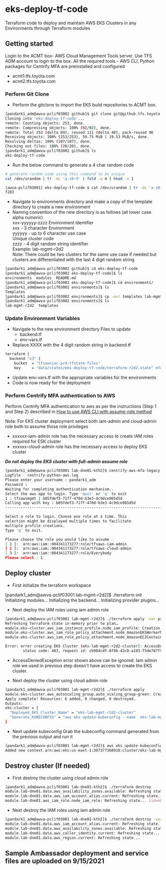 
# eks-deploy-tf-code
Terraform code to deploy and maintain AWS EKS Clusters in any Environments through Terraform modules

## Getting started
Login to the ACMT box- AWS Cloud Management Tools server. Use TFS ADM account to login to the box. 
All the required tools - AWS CLI, Python packages for Centrify MFA are preinstalled and configured

* acmt1.tfs.toyota.com
* acmt2.tfs.toyota.com

### Perform Git Clone
* Perform the gitclone to import the EKS build repositories to ACMT box. 
```bash
[pandark1_adm@awva-pclif03002 github]$ git clone git@github.tfs.toyota.com:dne-cloud/eks-deploy-tf-code.git
Cloning into 'eks-deploy-tf-code'...
remote: Counting objects: 253, done.
remote: Compressing objects: 100% (92/92), done.
remote: Total 253 (delta 69), reused 111 (delta 40), pack-reused 96
Receiving objects: 100% (253/253), 59.75 MiB | 19.53 MiB/s, done.
Resolving deltas: 100% (107/107), done.
Checking out files: 100% (20/20), done.
[pandark1_adm@awva-pclif03002 github]$ ls
eks-deploy-tf-code 
```
* Run the below command to generate a 4 char random code
```bash
# generate random code using this command to be unique
cat /dev/urandom | tr -dc 'a-z0-9' | fold -w 4 | head -n 1

[awva-pclif03001] eks-deploy-tf-code $ cat /dev/urandom | tr -dc 'a-z0-9' | fold -w 4 | head -n 1
f283


```
* Navigate to environments directory and make a copy of the template directory to create a new environment
* Naming convention of the new directory is as follows (all lower case alpha numeric)  
	xxx-yyyyyy-zzzz
	Environment Identifier  
	xxx - 3 character Environment  
	yyyyyy - up to 6 character use case  
	Unique cluster code  
	zzzz - 4 digit random string identifier    
	Example: lab-mgmt-r2d2  
Note: There could be two clusters for the same use case if needed but clusters are differentiated with the last 4 digit random string

```bash
[pandark1_adm@awva-pclif03002 github]$ cd eks-deploy-tf-code
[pandark1_adm@awva-pclif03002 eks-deploy-tf-code]$ ls
environments  modules  README.md
[pandark1_adm@awva-pclif03002 eks-deploy-tf-code]$ cd environments/
[pandark1_adm@awva-pclif03002 environments]$ ls
Templates
[pandark1_adm@awva-pclif03002 environments]$ cp -avr templates lab-mgmt-r2d2
[pandark1_adm@awva-pclif03002 environments]$ ls
lab-mgmt-r2d2  templates
```
### Update Environment Variables
* Navigate to the new environment directory
   Files to update
	* backend.tf
	* env-vars.tf
* Replace XXXX with the 4 digit random string in backend.tf
```bash
terraform {
  backend "s3" {
    bucket  = "tfsawsiac-prd-tfstate-files"
    key     = "data/states/eks-deploy-tf-code/terraform-r2d2.state" #Replace xxxx with the 4 digit random string
```
* Update env-vars.tf with the appropriate variables for the environments
* Code is now ready for the deployment

### Perform Centrify MFA authentication to AWS
Perform Centrify MFA authentication to aws as per the instructions (Step 1 and Step 2) described in [How to use AWS CLI with assume-role method](https://myteams.toyota.com/sites/TFS-CloudOperationsCenter/SitePages/How-to-use-AWS-CLI-with-assume-role-method.aspx)

Note: For EKS cluster deployment select both iam-admin and cloud-admin role both to assume those role privileges
* xxxxxx-iam-admin role has the necessary access to create IAM roles required for ESK cluster
* xxxxxx-cloud-admin role has the necessary access to deploy EKS cluster


***Do not deploy the EKS cluster with full-admin assume role***
```bash
[pandark1_adm@awva-pclif03001 lab-dne01-kth2]$ centrify-aws-mfa-legacy
Logfile - centrify-python-aws.log
Please enter your username : pandark1_adm
Password :
Waiting for completing authentication mechanism..
Select the aws app to login. Type 'quit' or 'q' to exit
1 : tfsawsmgmt | b05fdef3-71ff-470d-b3e3-4c9dce965d5d
Calling app with key : b05fdef3-71ff-470d-b3e3-4c9dce965d5d
--------------------------------------------------------------------------------

Select a role to login. Choose one role at a time. This
selection might be displayed multiple times to facilitate
multiple profile creations.
Type 'q' to exit.

Please choose the role you would like to assume -
[ 1 ]:  arn:aws:iam::004341173277:role/tfsaws-iam-admin
[ 2 ]:  arn:aws:iam::004341173277:role/tfsaws-cloud-admin
[ 3 ]:  arn:aws:iam::004341173277:role/Everybody
Please select : 1
```
## Deploy cluster
* First initialize the terraform workspace

[pandark1_adm@awva-pclif03001 lab-mgmt-r2d2]$ ./terraform init
Initializing modules...
Initializing the backend...
Initializing provider plugins...

* Next deploy the IAM roles using iam admin role
```bash
[pandark1_adm@awva-pclif03001 lab-mgmt-r2d2]$ ./terraform apply -var profile="tfsaws-iam-admin-profile" -var assume-role="core/tfsawsdne01-iam-admin"
Refreshing Terraform state in-memory prior to plan…
module.eks-cluster.aws_iam_instance_profile.node_iam_profile: Creation complete after 0s [id=eks-lab-mgmt-r2d2-instance-profile]
module.eks-cluster.aws_iam_role_policy_attachment.node_AmazonEKSWorkerNodePolicy: Creation complete after 0s [id=eks-lab-mgmt-r2d2-worker-role-20200304202458436800000004]
module.eks-cluster.aws_iam_role_policy_attachment.node_AmazonEC2ContainerRegistryReadOnly: Creation complete after 1s [id=eks-lab-mgmt-r2d2-worker-role-20200304202458392000000002]

Error: error creating EKS Cluster (eks-lab-mgmt-r2d2-cluster): AccessDeniedException:
        status code: 403, request id: cb984cdf-8f9b-42c8-a103-f5de787f9786
```
* AccessDeniedException error shown above can be ignored. Iam admin role we used in previous step doesn't have access to create the EKS cluster. 

* Next deploy the cluster using cloud admin role
```bash
[pandark1_adm@awva-pclif03001 lab-mgmt-r2d2]$ ./terraform apply
module.eks-cluster.aws_autoscaling_group.auto_scaling_group-green: Creation complete after 37s [id=eks-lab-mgmt-r2d2-green-asg]
Apply complete! Resources: 6 added, 0 changed, 0 destroyed.
Outputs:
eks-cluster = {
  "Deployed_EKS_Cluster_Name" = "eks-lab-mgmt-r2d2-cluster"
  "Generate_KUBECONFIG" = "aws eks update-kubeconfig --name  eks-lab-mgmt-r2d2-cluster --kubeconfig ~/.kube/eks-lab-mgmt-r2d2-cluster --region us-east-1 --profile tfsawsdne01-cloud-admin-profile"
}
```
* Next update kubeconfig
   Grab the kubeconfig command generated from the previous output and run it
```bash
[pandark1_adm@awva-pclif03001 lab-mgmt-r2d2]$ aws eks update-kubeconfig --name  eks-lab-mgmt-r2d2-cluster --kubeconfig ~/.kube/eks-lab-mgmt-r2d2-cluster --region us-east-1 --profile tfsawsdne01-cloud-admin-profile
Added new context arn:aws:eks:us-east-1:307377368910:cluster/eks-lab-mgmt-r2d2-cluster to /export/home/pandark1_adm/.kube/eks-lab-mgmt-r2d2-cluster
```
## Destroy cluster (If needed)
* First destroy the cluster using cloud admin role
```bash
[pandark1_adm@awva-pclif03001 lab-dne01-kth2]$ ./terraform destroy
module.lab-dne01.data.aws_availability_zones.available: Refreshing state...
module.lab-dne01.data.aws_iam_account_alias.current: Refreshing state...
module.lab-dne01.aws_iam_role.node_iam_role: Refreshing state... [id=eks-lab-dne01-kth2-worker-role]
```
	
* Next destroy the IAM roles using iam admin role
```bash
[pandark1_adm@awva-pclif03001 lab-dne01-kth2]$ ./terraform destroy -var profile="tfsaws-iam-admin-profile" -var assume-role="core/tfsawsdne01-iam-admin"
module.lab-dne01.data.aws_iam_account_alias.current: Refreshing state...
module.lab-dne01.data.aws_availability_zones.available: Refreshing state...
module.lab-dne01.data.aws_caller_identity.current: Refreshing state...
module.lab-dne01.data.aws_region.current: Refreshing state...
```

##  Sample Ambassador deployment and service files are uploaded on 9/15/2021

